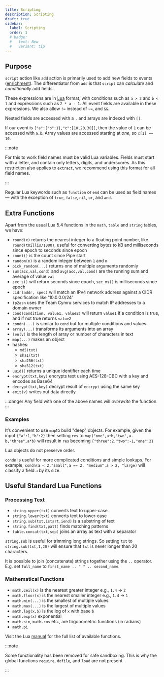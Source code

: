 ```yaml
---
title: Scripting
description: Scripting
draft: true
sidebar:
  label: Scripting
  order: 1
  # badge:
  #   text: New
  #   variant: tip
---
```


## Purpose

`script` action like `add` action is primarily used to add new fields to events ([enrichment](/docs/advanced_usage/enriching_data)). The differentiator from `add` is that `script` can *calculate* and *conditionally* add fields.

These expressions are in [Lua](https://www.lua.org) format, with conditions such as `a > 2` and `b < 1` and expressions such as `2 * a - 1`. All event fields are available in these expressions. We also allow `!=` instead of `~=`, and `&&`.

Nested fields are accessed with a `.` and arrays are indexed with `[]`.

If our event is `{"a":{"b":1},"c":[10,20,30]}`, then the value of `1` can be accessed with `a.b`. Array values are accessed starting at _one_, so `c[1] == 10`.

:::note

For this to work field names must be valid Lua variables. Fields must start with a letter, and contain only letters, digits, and underscores. As this restriction also applies to [`extract`](/docs/dsl/actions/extract), we recommend using this format for all field names.

:::

Regular Lua keywords such as `function` or `end` can be used as field names — with the exception of `true`, `false`, `nil`, `or`, and `and`.

## Extra Functions

Apart from the usual Lua 5.4 functions in the `math`, `table` and `string` tables, we have:

- `round(x)` returns the nearest integer to a floating point number, like `round(tmillis/1000)`, useful for converting bytes to kB and milliseconds since epoch to seconds since epoch
- `count()` is the count since Pipe start
- `random(n)` is a random integer between `1` and `n`
- `pick_random(...)` returns one of multiple arguments randomly
- `sum(acc,val,cond)` and `avg(acc,val,cond)` are the running sum and average of value `val`
- `sec_s()` will return seconds since epoch, `sec_ms()` is milliseconds since epoch
- `cidr(addr, spec)` will match an IPv4 network address against a CIDR specification like '10.0.0.0/24'
- `ip2asn` uses the Team Cymru services to match IP addresses to a domain owner
- `cond(condition, value1, value2)` will return `value1` if a condition is true, and if not true returns `value2`
- `condn(...)` is similar to `cond` but for multiple conditions and values
- `array(...)` transforms its arguments into an array
- `len(v)` is the length of array or number of characters in text
- `map(...)` makes an object
- hashes:
  + `md5(txt)`
  + `sha1(txt)`
  + `sha256(txt)`
  + `sha512(txt)`
- `uuid()` returns a unique identifier each time
- `encrypt(txt,key)` encrypts text using AES-128-CBC with a key and encodes as Base64
- `decrypt(txt,key)` decrypt result of `encrypt` using the same key
- `emit(v)` writes out data directly

:::danger
Any field with one of the above names will _overwrite_ the function.
:::

### Examples

It’s convenient to use `map`to build "deep" objects. For example,
given the input `{"a":1,"b":2}` then setting `res` to `map("one",a+b,"two",a-b,"three",a*b)`
will result in `res` becoming `{"three":2,"two":-1,"one":3}`

Lua objects do not preserve order.

`condn` is useful for more complicated conditions and simple lookups. For example, `condn(a < 2,"small",a == 2, "medium",a > 2, "large)` will classify a field `a` by its size.

## Useful Standard Lua Functions

### Processing Text

- `string.upper(txt)` converts text to upper-case
- `string.lower(txt)` converts text to lower-case
- `string.sub(txt,istart,iend)` is a substring of text
- `string.find(txt,patt)` finds matching patterns
- `table.concat(txt,sep)` joins an array as text with a separator

`string.sub` is useful for trimming long strings. So setting `txt` to `string.sub(txt,1,20)` will ensure that `txt` is never longer than 20 characters.

It is possible to join (concatenate) strings together using the `..` operator. 
E.g. set `full_name` to `first_name .. " " .. second_name`.

### Mathematical Functions

- `math.ceil(x)` is the nearest greater integer e.g., `1.4` -> `2`
- `math.floor(x)` is the nearest smaller integer e.g., `1.4` -> `1`
- `math.min(...)` is the smallest of multiple values
- `math.max(...)` is the largest of multiple values
- `math.log(x,b)` is the log of `x` with base `b`
- `math.exp(x)` exponential
- `math.sin`, `math.cos` etc., are trigonometric functions (in radians)
- `math.pi`

Visit the Lua [manual](https://www.lua.org/manual/5.4/manual.html#6) for the full list of available functions.

:::note

Some functionality has been removed for safe sandboxing. This is why the global functions `require`, `dofile`, and `load` are not present.

:::

